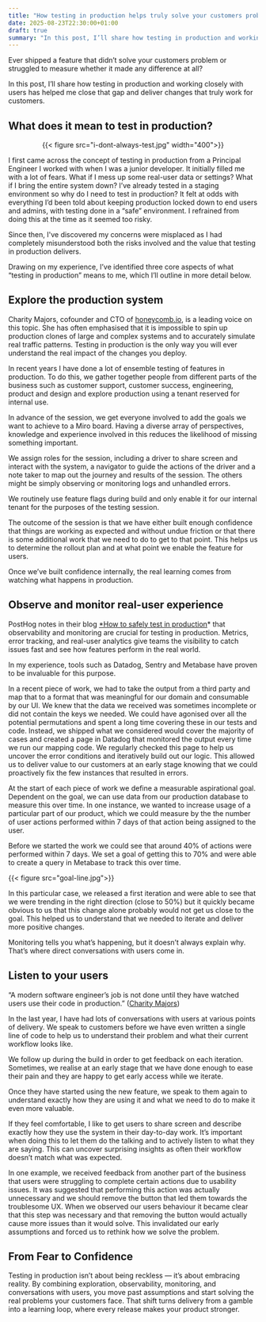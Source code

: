 ```yaml
---
title: "How testing in production helps truly solve your customers problems"
date: 2025-08-23T22:30:00+01:00
draft: true
summary: "In this post, I’ll share how testing in production and working closely with users has helped me deliver changes that truly work for customers."
---
```


Ever shipped a feature that didn’t solve your customers problem or struggled to measure whether it made any difference at all?

In this post, I’ll share how testing in production and working closely with users has helped me close that gap and deliver changes that truly work for customers.

## What does it mean to test in production?

<div style="display:flex; justify-content:center;">
    {{< figure src="i-dont-always-test.jpg" width="400">}}
</div>

I first came across the concept of testing in production from a Principal Engineer I worked with when I was a junior developer. It initially filled me with a lot of fears. What if I mess up some real-user data or settings? What if I bring the entire system down? I’ve already tested in a staging environment so why do I need to test in production? It felt at odds with everything I’d been told about keeping production locked down to end users and admins, with testing done in a “safe” environment. I refrained from doing this at the time as it seemed too risky.

Since then, I've discovered my concerns were misplaced as I had completely misunderstood both the risks involved and the value that testing in production delivers.

Drawing on my experience, I’ve identified three core aspects of what “testing in production”  means to me, which I’ll outline in more detail below.

## Explore the production system

Charity Majors, cofounder and CTO of [honeycomb.io](http://honeycomb.io/), is a leading voice on this topic. She has often emphasised that it is impossible to spin up production clones of large and complex systems and to accurately simulate real traffic patterns. Testing in production is the only way you will ever understand the real impact of the changes you deploy.

In recent years I have done a lot of ensemble testing of features in production. To do this, we gather together people from different parts of the business such as customer support, customer success, engineering, product and design and explore production using a tenant reserved for internal use. 

In advance of the session, we get everyone involved to add the goals we want to achieve to a Miro board. Having a diverse array of perspectives, knowledge and experience involved in this reduces the likelihood of missing something important.

We assign roles for the session, including a driver to share screen and interact with the system, a navigator to guide the actions of the driver and a note taker to map out the journey and results of the session. The others might be simply observing or monitoring logs and unhandled errors.

We routinely use feature flags during build and only enable it for our internal tenant for the purposes of the testing session.

The outcome of the session is that we have either built enough confidence that things are working as expected and without undue friction or that there is some additional work that we need to do to get to that point. This helps us to determine the rollout plan and at what point we enable the feature for users.

Once we’ve built confidence internally, the real learning comes from watching what happens in production.

## Observe and monitor real-user experience

PostHog notes in their blog [*How to safely test in production](https://posthog.com/product-engineers/testing-in-production)* that observability and monitoring are crucial for testing in production. Metrics, error tracking, and real-user analytics give teams the visibility to catch issues fast and see how features perform in the real world.

In my experience, tools such as Datadog, Sentry and Metabase have proven to be invaluable for this purpose.

In a recent piece of work, we had to take the output from a third party and map that to a format that was meaningful for our domain and consumable by our UI. We knew that the data we received was sometimes incomplete or did not contain the keys we needed. We could have agonised over all the potential permutations and spent a long time covering these in our tests and code. Instead, we shipped what we considered would cover the majority of cases and created a page in Datadog that monitored the output every time we run our mapping code. We regularly checked this page to help us uncover the error conditions and iteratively build out our logic. This allowed us to deliver value to our customers at an early stage knowing that we could proactively fix the few instances that resulted in errors.

At the start of each piece of work we define a measurable aspirational goal. Dependent on the goal, we can use data from our production database to measure this over time. In one instance, we wanted to increase usage of a particular part of our product, which we could measure by the the number of user actions performed within 7 days of that action being assigned to the user. 

Before we started the work we could see that around 40% of actions were performed within 7 days. We set a goal of getting this to 70% and were able to create a query in Metabase to track this over time.

{{< figure src="goal-line.jpg">}}

In this particular case, we released a first iteration and were able to see that we were trending in the right direction (close to 50%) but it quickly became obvious to us that this change alone probably would not get us close to the goal. This helped us to understand that we needed to iterate and deliver more positive changes.

Monitoring tells you what’s happening, but it doesn’t always explain why. That’s where direct conversations with users come in.

## Listen to your users

“A modern software engineer’s job is not done until they have watched users use their code in production.” ([Charity Majors](https://increment.com/testing/i-test-in-production/))

In the last year, I have had lots of conversations with users at various points of delivery. We speak to customers before we have even written a single line of code to help us to understand their problem and what their current workflow looks like. 

We follow up during the build in order to get feedback on each iteration. Sometimes, we realise at an early stage that we have done enough to ease their pain and they are happy to get early access while we iterate. 

Once they have started using the new feature, we speak to them again to understand exactly how they are using it and what we need to do to make it even more valuable.

If they feel comfortable, I like to get users to share screen and describe exactly how they use the system in their day-to-day work. It’s important when doing this to let them do the talking and to actively listen to what they are saying. This can uncover surprising insights as often their workflow doesn’t match what was expected.

In one example, we received feedback from another part of the business that users were struggling to complete certain actions due to usability issues. It was suggested that performing this action was actually unnecessary and we should remove the button that led them towards the troublesome UX. When we observed our users behaviour it became clear that this step was necessary and that removing the button would actually cause more issues than it would solve. This invalidated our early assumptions and forced us to rethink how we solve the problem.

## From Fear to Confidence

Testing in production isn’t about being reckless — it’s about embracing reality. By combining exploration, observability, monitoring, and conversations with users, you move past assumptions and start solving the real problems your customers face. That shift turns delivery from a gamble into a learning loop, where every release makes your product stronger.